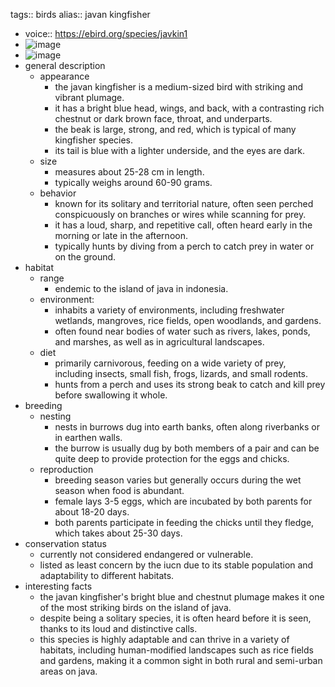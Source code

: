 tags:: birds
alias:: javan kingfisher

- voice:: https://ebird.org/species/javkin1
- ![image](https://ipfs.io/ipfs/QmZsZfr5pwvWJys9cZP9GjusonmCe1dsQxfEWpU8Ptj2RU)
- ![image](https://ipfs.io/ipfs/QmUNqGWst2dkMiaNgQ3tmRidHS2X83G51kZ2cWz3MUbA2L)
- general description
	- appearance
		- the javan kingfisher is a medium-sized bird with striking and vibrant plumage.
		- it has a bright blue head, wings, and back, with a contrasting rich chestnut or dark brown face, throat, and underparts.
		- the beak is large, strong, and red, which is typical of many kingfisher species.
		- its tail is blue with a lighter underside, and the eyes are dark.
	- size
		- measures about 25-28 cm in length.
		- typically weighs around 60-90 grams.
	- behavior
		- known for its solitary and territorial nature, often seen perched conspicuously on branches or wires while scanning for prey.
		- it has a loud, sharp, and repetitive call, often heard early in the morning or late in the afternoon.
		- typically hunts by diving from a perch to catch prey in water or on the ground.
- habitat
	- range
		- endemic to the island of java in indonesia.
	- environment:
		- inhabits a variety of environments, including freshwater wetlands, mangroves, rice fields, open woodlands, and gardens.
		- often found near bodies of water such as rivers, lakes, ponds, and marshes, as well as in agricultural landscapes.
	- diet
		- primarily carnivorous, feeding on a wide variety of prey, including insects, small fish, frogs, lizards, and small rodents.
		- hunts from a perch and uses its strong beak to catch and kill prey before swallowing it whole.
- breeding
	- nesting
		- nests in burrows dug into earth banks, often along riverbanks or in earthen walls.
		- the burrow is usually dug by both members of a pair and can be quite deep to provide protection for the eggs and chicks.
	- reproduction
		- breeding season varies but generally occurs during the wet season when food is abundant.
		- female lays 3-5 eggs, which are incubated by both parents for about 18-20 days.
		- both parents participate in feeding the chicks until they fledge, which takes about 25-30 days.
- conservation status
	- currently not considered endangered or vulnerable.
	- listed as least concern by the iucn due to its stable population and adaptability to different habitats.
- interesting facts
	- the javan kingfisher's bright blue and chestnut plumage makes it one of the most striking birds on the island of java.
	- despite being a solitary species, it is often heard before it is seen, thanks to its loud and distinctive calls.
	- this species is highly adaptable and can thrive in a variety of habitats, including human-modified landscapes such as rice fields and gardens, making it a common sight in both rural and semi-urban areas on java.